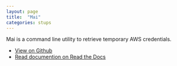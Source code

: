 ```yaml
---
layout: page
title:  "Mai"
categories: stups
---
```


Mai is a command line utility to retrieve temporary AWS credentials.

* [View on Github](https://github.com/zalando-stups/mai)
* [Read documention on Read the Docs](https://docs.stups.io/en/latest/components/mai.html)

